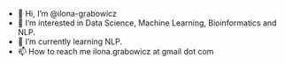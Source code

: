 - 👋 Hi, I’m @ilona-grabowicz
- 👀 I’m interested in Data Science, Machine Learning, Bioinformatics and NLP.
- 🌱 I’m currently learning NLP.
- 📫 How to reach me ilona.grabowicz at gmail dot com

<!---
ilona-grabowicz/ilona-grabowicz is a ✨ special ✨ repository because its `README.md` (this file) appears on your GitHub profile.
You can click the Preview link to take a look at your changes.
--->
